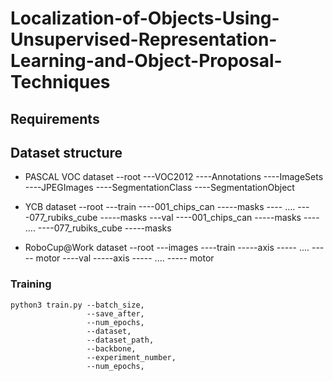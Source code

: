 # Localization-of-Objects-Using-Unsupervised-Representation-Learning-and-Object-Proposal-Techniques

## Requirements


## Dataset structure
* PASCAL VOC dataset
--root
---VOC2012
----Annotations
----ImageSets
----JPEGImages
----SegmentationClass
----SegmentationObject

* YCB dataset
--root
---train
----001_chips_can
-----masks
---- ....
----077_rubiks_cube
-----masks
---val
----001_chips_can
-----masks
---- ....
----077_rubiks_cube
-----masks

* RoboCup@Work dataset
--root
---images
----train
-----axis
----- ....
----- motor
----val
-----axis
----- ....
----- motor

### Training
```
python3 train.py --batch_size,
                 --save_after,
                 --num_epochs,
                 --dataset,
                 --dataset_path,
                 --backbone,
                 --experiment_number,
                 --num_epochs,
```




